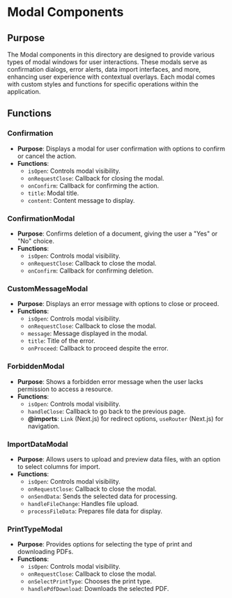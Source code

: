 # Modal Components

## Purpose
The Modal components in this directory are designed to provide various types of modal windows for user interactions. These modals serve as confirmation dialogs, error alerts, data import interfaces, and more, enhancing user experience with contextual overlays. Each modal comes with custom styles and functions for specific operations within the application.

## Functions

### Confirmation
- **Purpose**: Displays a modal for user confirmation with options to confirm or cancel the action.
- **Functions**:
  - `isOpen`: Controls modal visibility.
  - `onRequestClose`: Callback for closing the modal.
  - `onConfirm`: Callback for confirming the action.
  - `title`: Modal title.
  - `content`: Content message to display.

### ConfirmationModal
- **Purpose**: Confirms deletion of a document, giving the user a "Yes" or "No" choice.
- **Functions**:
  - `isOpen`: Controls modal visibility.
  - `onRequestClose`: Callback to close the modal.
  - `onConfirm`: Callback for confirming deletion.

### CustomMessageModal
- **Purpose**: Displays an error message with options to close or proceed.
- **Functions**:
  - `isOpen`: Controls modal visibility.
  - `onRequestClose`: Callback to close the modal.
  - `message`: Message displayed in the modal.
  - `title`: Title of the error.
  - `onProceed`: Callback to proceed despite the error.

### ForbiddenModal
- **Purpose**: Shows a forbidden error message when the user lacks permission to access a resource.
- **Functions**:
  - `isOpen`: Controls modal visibility.
  - `handleClose`: Callback to go back to the previous page.
  - **@imports**: `Link` (Next.js) for redirect options, `useRouter` (Next.js) for navigation.

### ImportDataModal
- **Purpose**: Allows users to upload and preview data files, with an option to select columns for import.
- **Functions**:
  - `isOpen`: Controls modal visibility.
  - `onRequestClose`: Callback to close the modal.
  - `onSendData`: Sends the selected data for processing.
  - `handleFileChange`: Handles file upload.
  - `processFileData`: Prepares file data for display.

### PrintTypeModal
- **Purpose**: Provides options for selecting the type of print and downloading PDFs.
- **Functions**:
  - `isOpen`: Controls modal visibility.
  - `onRequestClose`: Callback to close the modal.
  - `onSelectPrintType`: Chooses the print type.
  - `handlePdfDownload`: Downloads the selected PDF.
